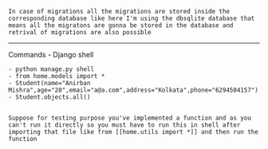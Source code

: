     In case of migrations all the migrations are stored inside the corresponding database like here I'm using the dbsqlite database that means all the migratons are gonna be stored in the database and retrival of migrations are also possible

<hr>

Commands - Django shell

    - python manage.py shell
    - from home.models import *
    - Student(name="Anirban Mishra",age="20",email="a@a.com",address="Kolkata",phone="6294504157")
    - Student.objects.all()


    Suppose for testing purpose you've implemented a function and as you can't run it directly so you must have to run this in shell after importing that file like from [[home.utils import *]] and then run the function
